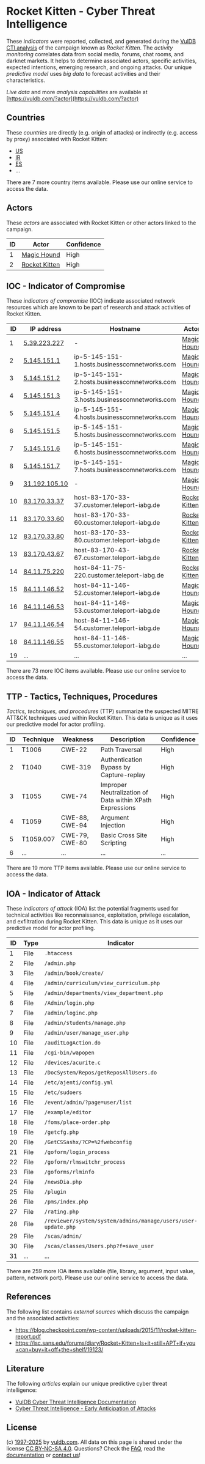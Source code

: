 # Rocket Kitten - Cyber Threat Intelligence

These _indicators_ were reported, collected, and generated during the [VulDB CTI analysis](https://vuldb.com/?kb.cti) of the campaign known as _Rocket Kitten_. The _activity monitoring_ correlates data from social media, forums, chat rooms, and darknet markets. It helps to determine associated actors, specific activities, expected intentions, emerging research, and ongoing attacks. Our unique _predictive model_ uses _big data_ to forecast activities and their characteristics.

_Live data_ and more _analysis capabilities_ are available at [https://vuldb.com/?actor](https://vuldb.com/?actor)

## Countries

These _countries_ are directly (e.g. origin of attacks) or indirectly (e.g. access by proxy) associated with Rocket Kitten:

* [US](https://vuldb.com/?country.us)
* [IR](https://vuldb.com/?country.ir)
* [ES](https://vuldb.com/?country.es)
* ...

There are 7 more country items available. Please use our online service to access the data.

## Actors

These _actors_ are associated with Rocket Kitten or other actors linked to the campaign.

ID | Actor | Confidence
-- | ----- | ----------
1 | [Magic Hound](https://vuldb.com/?actor.magic_hound) | High
2 | [Rocket Kitten](https://vuldb.com/?actor.rocket_kitten) | High

## IOC - Indicator of Compromise

These _indicators of compromise_ (IOC) indicate associated network resources which are known to be part of research and attack activities of Rocket Kitten.

ID | IP address | Hostname | Actor | Confidence
-- | ---------- | -------- | ----- | ----------
1 | [5.39.223.227](https://vuldb.com/?ip.5.39.223.227) | - | [Magic Hound](https://vuldb.com/?actor.magic_hound) | High
2 | [5.145.151.1](https://vuldb.com/?ip.5.145.151.1) | ip-5-145-151-1.hosts.businesscomnetworks.com | [Magic Hound](https://vuldb.com/?actor.magic_hound) | High
3 | [5.145.151.2](https://vuldb.com/?ip.5.145.151.2) | ip-5-145-151-2.hosts.businesscomnetworks.com | [Magic Hound](https://vuldb.com/?actor.magic_hound) | High
4 | [5.145.151.3](https://vuldb.com/?ip.5.145.151.3) | ip-5-145-151-3.hosts.businesscomnetworks.com | [Magic Hound](https://vuldb.com/?actor.magic_hound) | High
5 | [5.145.151.4](https://vuldb.com/?ip.5.145.151.4) | ip-5-145-151-4.hosts.businesscomnetworks.com | [Magic Hound](https://vuldb.com/?actor.magic_hound) | High
6 | [5.145.151.5](https://vuldb.com/?ip.5.145.151.5) | ip-5-145-151-5.hosts.businesscomnetworks.com | [Magic Hound](https://vuldb.com/?actor.magic_hound) | High
7 | [5.145.151.6](https://vuldb.com/?ip.5.145.151.6) | ip-5-145-151-6.hosts.businesscomnetworks.com | [Magic Hound](https://vuldb.com/?actor.magic_hound) | High
8 | [5.145.151.7](https://vuldb.com/?ip.5.145.151.7) | ip-5-145-151-7.hosts.businesscomnetworks.com | [Magic Hound](https://vuldb.com/?actor.magic_hound) | High
9 | [31.192.105.10](https://vuldb.com/?ip.31.192.105.10) | - | [Magic Hound](https://vuldb.com/?actor.magic_hound) | High
10 | [83.170.33.37](https://vuldb.com/?ip.83.170.33.37) | host-83-170-33-37.customer.teleport-iabg.de | [Rocket Kitten](https://vuldb.com/?actor.rocket_kitten) | High
11 | [83.170.33.60](https://vuldb.com/?ip.83.170.33.60) | host-83-170-33-60.customer.teleport-iabg.de | [Rocket Kitten](https://vuldb.com/?actor.rocket_kitten) | High
12 | [83.170.33.80](https://vuldb.com/?ip.83.170.33.80) | host-83-170-33-80.customer.teleport-iabg.de | [Rocket Kitten](https://vuldb.com/?actor.rocket_kitten) | High
13 | [83.170.43.67](https://vuldb.com/?ip.83.170.43.67) | host-83-170-43-67.customer.teleport-iabg.de | [Rocket Kitten](https://vuldb.com/?actor.rocket_kitten) | High
14 | [84.11.75.220](https://vuldb.com/?ip.84.11.75.220) | host-84-11-75-220.customer.teleport-iabg.de | [Rocket Kitten](https://vuldb.com/?actor.rocket_kitten) | High
15 | [84.11.146.52](https://vuldb.com/?ip.84.11.146.52) | host-84-11-146-52.customer.teleport-iabg.de | [Magic Hound](https://vuldb.com/?actor.magic_hound) | High
16 | [84.11.146.53](https://vuldb.com/?ip.84.11.146.53) | host-84-11-146-53.customer.teleport-iabg.de | [Magic Hound](https://vuldb.com/?actor.magic_hound) | High
17 | [84.11.146.54](https://vuldb.com/?ip.84.11.146.54) | host-84-11-146-54.customer.teleport-iabg.de | [Magic Hound](https://vuldb.com/?actor.magic_hound) | High
18 | [84.11.146.55](https://vuldb.com/?ip.84.11.146.55) | host-84-11-146-55.customer.teleport-iabg.de | [Magic Hound](https://vuldb.com/?actor.magic_hound) | High
19 | ... | ... | ... | ...

There are 73 more IOC items available. Please use our online service to access the data.

## TTP - Tactics, Techniques, Procedures

_Tactics, techniques, and procedures_ (TTP) summarize the suspected MITRE ATT&CK techniques used within Rocket Kitten. This data is unique as it uses our predictive model for actor profiling.

ID | Technique | Weakness | Description | Confidence
-- | --------- | -------- | ----------- | ----------
1 | T1006 | CWE-22 | Path Traversal | High
2 | T1040 | CWE-319 | Authentication Bypass by Capture-replay | High
3 | T1055 | CWE-74 | Improper Neutralization of Data within XPath Expressions | High
4 | T1059 | CWE-88, CWE-94 | Argument Injection | High
5 | T1059.007 | CWE-79, CWE-80 | Basic Cross Site Scripting | High
6 | ... | ... | ... | ...

There are 19 more TTP items available. Please use our online service to access the data.

## IOA - Indicator of Attack

These _indicators of attack_ (IOA) list the potential fragments used for technical activities like reconnaissance, exploitation, privilege escalation, and exfiltration during Rocket Kitten. This data is unique as it uses our predictive model for actor profiling.

ID | Type | Indicator | Confidence
-- | ---- | --------- | ----------
1 | File | `.htaccess` | Medium
2 | File | `/admin.php` | Medium
3 | File | `/admin/book/create/` | High
4 | File | `/admin/curriculum/view_curriculum.php` | High
5 | File | `/admin/departments/view_department.php` | High
6 | File | `/Admin/login.php` | High
7 | File | `/admin/loginc.php` | High
8 | File | `/admin/students/manage.php` | High
9 | File | `/admin/user/manage_user.php` | High
10 | File | `/auditLogAction.do` | High
11 | File | `/cgi-bin/wapopen` | High
12 | File | `/devices/acurite.c` | High
13 | File | `/DocSystem/Repos/getReposAllUsers.do` | High
14 | File | `/etc/ajenti/config.yml` | High
15 | File | `/etc/sudoers` | Medium
16 | File | `/event/admin/?page=user/list` | High
17 | File | `/example/editor` | High
18 | File | `/foms/place-order.php` | High
19 | File | `/getcfg.php` | Medium
20 | File | `/GetCSSashx/?CP=%2fwebconfig` | High
21 | File | `/goform/login_process` | High
22 | File | `/goform/rlmswitchr_process` | High
23 | File | `/goforms/rlminfo` | High
24 | File | `/newsDia.php` | Medium
25 | File | `/plugin` | Low
26 | File | `/pms/index.php` | High
27 | File | `/rating.php` | Medium
28 | File | `/reviewer/system/system/admins/manage/users/user-update.php` | High
29 | File | `/scas/admin/` | Medium
30 | File | `/scas/classes/Users.php?f=save_user` | High
31 | ... | ... | ...

There are 259 more IOA items available (file, library, argument, input value, pattern, network port). Please use our online service to access the data.

## References

The following list contains _external sources_ which discuss the campaign and the associated activities:

* https://blog.checkpoint.com/wp-content/uploads/2015/11/rocket-kitten-report.pdf
* https://isc.sans.edu/forums/diary/Rocket+Kitten+Is+it+still+APT+if+you+can+buy+it+off+the+shelf/19123/

## Literature

The following _articles_ explain our unique predictive cyber threat intelligence:

* [VulDB Cyber Threat Intelligence Documentation](https://vuldb.com/?kb.cti)
* [Cyber Threat Intelligence - Early Anticipation of Attacks](https://www.scip.ch/en/?labs.20201022)

## License

(c) [1997-2025](https://vuldb.com/?kb.changelog) by [vuldb.com](https://vuldb.com/?kb.about). All data on this page is shared under the license [CC BY-NC-SA 4.0](https://creativecommons.org/licenses/by-nc-sa/4.0/). Questions? Check the [FAQ](https://vuldb.com/?kb.faq), read the [documentation](https://vuldb.com/?kb) or [contact us](https://vuldb.com/?contact)!
